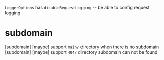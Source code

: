`LoggerOptions` has `disableRequestLogging` -- be able to config request logging

# subdomain

[subdomain] [maybe] support `main/` directory when there is no subdomain
[subdomain] [maybe] support `404/` directory subdomain can not be found
